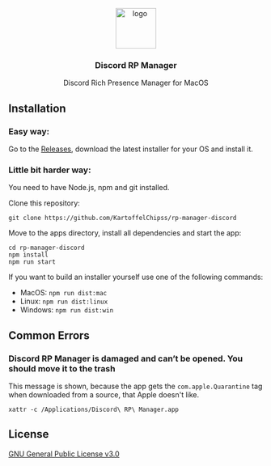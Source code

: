 <p align="center">
  <img height="80px" width="80px" src="https://file.strassburger.dev/discordrp.png" alt="logo">
  <h3 align="center">Discord RP Manager</h3>

  <p align="center">Discord Rich Presence Manager for MacOS</p>
</p>

## Installation

### Easy way:

Go to the [Releases](https://github.com/KartoffelChipss/rp-manager-discord/releases), download the latest installer for your OS and install it.

### Little bit harder way:

You need to have Node.js, npm and git installed.

Clone this repository:
```
git clone https://github.com/KartoffelChipss/rp-manager-discord
```
Move to the apps directory, install all dependencies and start the app:
```
cd rp-manager-discord
npm install
npm run start
```
If you want to build an installer yourself use one of the following commands:
- MacOS: `npm run dist:mac`
- Linux: `npm run dist:linux`
- Windows: `npm run dist:win`

## Common Errors

### Discord RP Manager is damaged and can’t be opened. You should move it to the trash

This message is shown, because the app gets the `com.apple.Quarantine` tag when downloaded from a source, that Apple doesn't like.

```
xattr -c /Applications/Discord\ RP\ Manager.app
```

## License

[GNU General Public License v3.0](https://github.com/KartoffelChipss/rp-manager-discord/blob/main/LICENSE)
